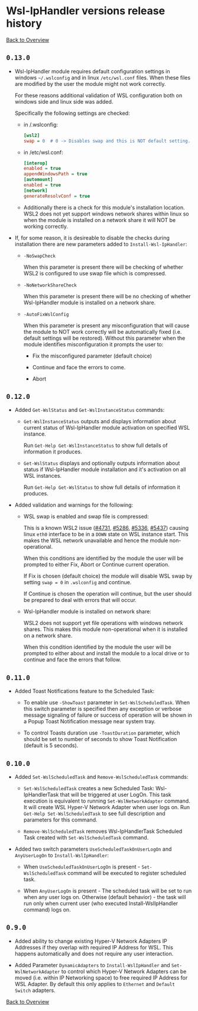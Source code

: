 # Wsl-IpHandler versions release history

[Back to Overview](./README.md)

## `0.13.0`

- Wsl-IpHandler module requires default configuration settings in windows `~/.wslconfig` and in linux `/etc/wsl.conf` files. When these files are modified by the user the module might not work correctly.

  For these reasons additional validation of WSL configuration both on windows side and linux side was added.

  Specifically the following settings are checked:

  - in /.wslconfig:

    ```ini
    [wsl2]
    swap = 0  # 0 -> Disables swap and this is NOT default setting.
    ```

  - in /etc/wsl.conf:

    ```ini
    [interop]
    enabled = true
    appendWindowsPath = true
    [automount]
    enabled = true
    [network]
    generateResolvConf = true
    ```

  - Additionally there is a check for this module's installation location. WSL2 does not yet support windows network shares within linux so when the module is installed on a network share it will NOT be working correctly.

- If, for some reason, it is desireable to disable the checks during installation there are new parameters added to `Install-Wsl-IpHandler`:

  - `-NoSwapCheck`

    When this parameter is present there will be checking of whether WSL2 is configured to use swap file which is compressed.

  - `-NoNetworkShareCheck`

    When this parameter is present there will be no checking of whether Wsl-IpHandler module is installed on a network share.

  - `-AutoFixWslConfig`

    When this parameter is present any misconfiguration that will cause the module to NOT work correctly will be automatically fixed (i.e. default settings will be restored). Without this parameter when the module identifies misconfiguration it prompts the user to:

    - Fix the misconfigured parameter (default choice)

    - Continue and face the errors to come.

    - Abort

## `0.12.0`

- Added `Get-WslStatus` and `Get-WslInstanceStatus` commands:

  - `Get-WslInstanceStatus` outputs and displays information about current status of Wsl-IpHandler module activation on specified WSL instance.

    Run `Get-Help Get-WslInstanceStatus` to show full details of information it produces.

  - `Get-WslStatus` displays and optionally outputs information about status if Wsl-IpHandler module installation and it's activation on all WSL instances.

    Run `Get-Help Get-WslStatus` to show full details of information it produces.

- Added validation and warnings for the following:

  - WSL swap is enabled and swap file is compressed:

    This is a known WSL2 issue ([#4731](https://github.com/microsoft/WSL/issues/4731), [#5286](https://github.com/microsoft/WSL/issues/5286), [#5336](https://github.com/microsoft/WSL/issues/5336), [#5437](https://github.com/microsoft/WSL/issues/5437)) causing linux `eth0` interface to be in a `DOWN` state on WSL instance start. This makes the WSL network unavailable and hence the module non-operational.

    When this conditions are identified by the module the user will be prompted to either Fix, Abort or Continue current operation.

    If Fix is chosen (default choice) the module will disable WSL swap by setting `swap = 0` in `.wslconfig` and continue.

    If Continue is chosen the operation will continue, but the user should be prepared to deal with errors that will occur.

  - Wsl-IpHandler module is installed on network share:

    WSL2 does not support yet file operations with windows network shares.
    This makes this module non-operational when it is installed on a network share.

    When this condition identified by the module the user will be prompted to either about and install the module to a local drive or to continue and face the errors that follow.

## `0.11.0`

- Added Toast Notifications feature to the Scheduled Task:

  - To enable use `-ShowToast` parameter in `Set-WslScheduledTask`. When this switch parameter is specified then any exception or verbose message signaling of failure or success of operation will be shown in a Popup Toast Notification message near system tray.

  - To control Toasts duration use `-ToastDuration` parameter, which should be set to number of seconds to show Toast Notification (default is 5 seconds).

## `0.10.0`

- Added `Set-WslScheduledTask` and `Remove-WslScheduledTask` commands:

  - `Set-WslScheduledTask` creates a new Scheduled Task: Wsl-IpHandlerTask that will be triggered at user LogOn. This task execution is equivalent to running `Set-WslNetworkAdapter` command. It will create WSL Hyper-V Network Adapter when user logs on. Run `Get-Help Set-WslScheduledTask` to see full description and parameters for this command.

  - `Remove-WslScheduledTask` removes Wsl-IpHandlerTask Scheduled Task created with `Set-WslScheduledTask` command.

- Added two switch parameters `UseScheduledTaskOnUserLogOn` and `AnyUserLogOn` to `Install-WslIpHandler`:

  - When `UseScheduledTaskOnUserLogOn` is present - `Set-WslScheduledTask` command will be executed to register scheduled task.

  - When `AnyUserLogOn` is present - The scheduled task will be set to run when any user logs on. Otherwise (default behavior) - the task will run only when current user (who executed Install-WslIpHandler command) logs on.

## `0.9.0`

- Added ability to change existing Hyper-V Network Adapters IP Addresses if they overlap with required IP Address for WSL. This happens automatically and does not require any user interaction.

- Added Parameter `DynamicAdapters` to `Install-WslIpHandler` and `Set-WslNetworkAdapter` to control which Hyper-V Network Adapters can be moved (i.e. within IP Networking space) to free required IP Address for WSL Adapter. By default this only applies to `Ethernet` and `Default Switch` adapters.

[Back to Overview](./README.md)
